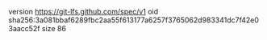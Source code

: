 version https://git-lfs.github.com/spec/v1
oid sha256:3a081bbaf6289fbc2aa55f613177a6257f3765062d983341dc7f42e03aacc52f
size 86
